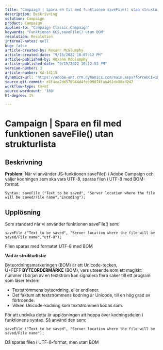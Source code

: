 ```yaml
---
title: "Campaign | Spara en fil med funktionen saveFile() utan strukturlista"
description: Beskrivning
solution: Campaign
product: Campaign
applies-to: "Campaign Classic,Campaign"
keywords: "Funktionen KCS,saveFile() utan BOM"
resolution: Resolution
internal-notes: null
bug: false
article-created-by: Roxann McGlumphy
article-created-date: "9/15/2022 10:07:12 PM"
article-published-by: Roxann McGlumphy
article-published-date: "9/15/2022 10:12:53 PM"
version-number: 3
article-number: KA-14115
dynamics-url: "https://adobe-ent.crm.dynamics.com/main.aspx?forceUCI=1&pagetype=entityrecord&etn=knowledgearticle&id=5605e9bc-4235-ed11-9db1-00224808679b"
source-git-commit: e8f4ca2dd578944d4fe399074fab461de88ad247
workflow-type: tm+mt
source-wordcount: '180'
ht-degree: 1%

---
```


# Campaign | Spara en fil med funktionen saveFile() utan strukturlista

## Beskrivning


<b>Problem</b>: När vi använder JS-funktionen saveFile() i Adobe Campaign och väljer kodningen som ska vara UTF-8, sparas filen i UTF-8 med BOM-format.


```
Syntax: saveFile ("Text to be saved", "Server location where the file will be saved/File name","Encoding");
```



## Upplösning


Som standard när vi använder funktionen saveFile() som:


```
saveFile ("Text to be saved", "Server location where the file will be saved/File name","utf-8");
```


Filen sparas med formatet UTF-8 med BOM

<b>Vad är strukturlista: </b>

Byteordningsmarkeringen (BOM) är ett Unicode-tecken, U+FEFF <b>BYTEORDERMÄRKE</b> (BOM), vars utseende som ett magiskt nummer i början av en textström kan signalera flera saker till ett program som läser texten:

- Textströmmens byteordning, eller endianer.
- Det faktum att textströmmens kodning är Unicode, till en hög grad av förtroende.
- Vilken Unicode-kodning som textströmmen kodas som.


För att undvika detta är upplösningen att hoppa över kodningsdelen i funktionens syntax. Så använd den som:


```
saveFile ("Text to be saved", "Server location where the file will be saved/File name");
```


Då sparas filen i UTF-8-format, men utan BOM
